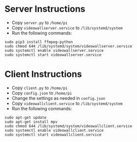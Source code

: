 # Server Instructions

- Copy `server.py` to `/home/pi`
- Copy `videowallserver.service` to `/lib/systemd/system`
- Run the following commands:
```
sudo pip3 install ffmpeg-python
sudo chmod 644 /lib/systemd/system/videowallserver.service
sudo systemctl enable videowallserver.service
sudo systemctl start videowallserver.service
```
    

# Client Instructions

- Copy `client.py` to `/home/pi`
- Copy `config.json` to `/home/pi`
- Change the settings as needed in `config.json`
- Copy `videowallclient.service` to `/lib/systemd/system`
- Run the following commands:
```
sudo apt-get update
sudo apt-get install mpv
sudo chmod 644 /lib/systemd/system/videowallclient.service
sudo systemctl enable videowallclient.service
sudo systemctl start videowallclient.service
```